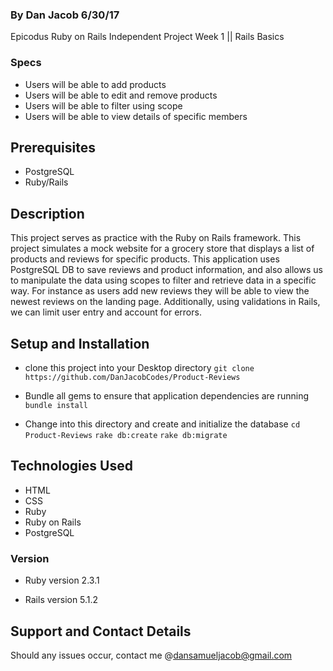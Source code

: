 ### By Dan Jacob 6/30/17

Epicodus Ruby on Rails Independent Project Week 1 || Rails Basics

### Specs
* Users will be able to add products
* Users will be able to edit and remove products
* Users will be able to filter using scope
* Users will be able to view details of specific members

## Prerequisites
* PostgreSQL
* Ruby/Rails

## Description
This project serves as practice with the Ruby on Rails framework. This project simulates a mock website for a grocery store that displays a list of products and reviews for specific products. This application uses PostgreSQL DB to save reviews and product information, and also allows us to manipulate the data using scopes to filter and retrieve data in a specific way. For instance as users add new reviews they will be able to view the newest reviews on the landing page. Additionally, using validations in Rails, we can limit user entry and account for errors.

## Setup and Installation
* clone this project into your Desktop directory
  `git clone https://github.com/DanJacobCodes/Product-Reviews`

* Bundle all gems to ensure that application dependencies are running
  `bundle install`

* Change into this directory and create and initialize the database
  `cd Product-Reviews`
  `rake db:create`
  `rake db:migrate`

##


## Technologies Used
* HTML
* CSS
* Ruby
* Ruby on Rails
* PostgreSQL

### Version
* Ruby version
  2.3.1

* Rails version
  5.1.2

## Support and Contact Details
Should any issues occur, contact me @dansamueljacob@gmail.com
